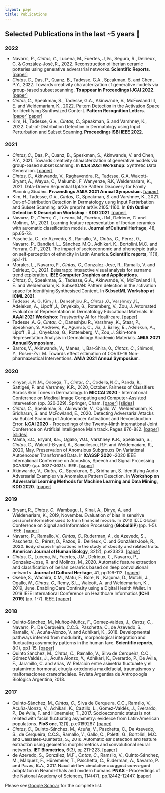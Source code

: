 ```yaml
---
layout: page
title: Publications
---
```


## Selected Publications in the last ~5 years 📜

### 2022

* Navarro, P., *Cintas, C.*, Lucena, M., Fuertes, J, M., Segura, R., Delrieux, C. & González-José, R., 2022. Reconstruction of Iberian ceramic potteries using generative adversarial networks. **Scientific Reports**. [[paper]](https://www.nature.com/articles/s41598-022-14910-7)
* *Cintas, C.*, Das, P., Quanz, B., Tadesse, G.A., Speakman, S. and Chen, P.Y., 2022. Towards creativity characterization of generative models via group-based subset scanning. **To appear in Proceedings IJCAI 2022**. [[paper]](https://arxiv.org/pdf/2203.00523.pdf)
* *Cintas, C.*, Speakman, S., Tadesse, G.A., Akinwande, V., McFowland III, E. and Weldemariam, K., 2022. Pattern Detection in the Activation Space for Identifying Synthesized Content. **Pattern Recognition Letters**. [[paper]](https://arxiv.org/pdf/2105.12479.pdf)[[paper]](https://www.sciencedirect.com/science/article/pii/S0167865521004372)
* Kim, H., Tadesse, G.A., *Cintas, C.*, Speakman, S. and Varshney, K., 2022. Out-of-Distribution Detection in Dermatology using Input Perturbation and Subset Scanning. **Proceedings ISBI IEEE 2022**. 


### 2021

* *Cintas, C.*, Das, P., Quanz, B., Speakman, S., Akinwande, V. and Chen, P.Y., 2021. Towards creativity characterization of generative models via group-based subset scanning. In **ICLR 2021 Workshop**: Synthetic Data Generation. [[paper]](https://sdg-quality-privacy-bias.github.io/papers/SDG_paper_22.pdf)
* *Cintas, C.*, Akinwande, V., Raghavendra, R., Tadesse, G.A, Walcott-Bryant, A., Wayua, C., Makumbi, F, Wanyenze, R.K, Weldemariam, K., 2021. Data-Driven Sequential Uptake Pattern Discovery for Family Planning Studies. **Proceedings AMIA 2021 Annual Symposium.** [[paper]](https://www.ncbi.nlm.nih.gov/pmc/articles/PMC8861714/)
* Kim, H., Tadesse, G.A., *Cintas, C.*, Speakman, S. and Varshney, K., 2021. Out-of-Distribution Detection in Dermatology using Input Perturbation and Subset Scanning. arXiv preprint arXiv:2105.11160. In **6th Outlier Detection & Description Workshop - KDD 2021**. [[paper]](https://oddworkshop.github.io/assets/papers/5.pdf)
* Navarro, P., *Cintas, C.*, Lucena, M., Fuertes, J.M., Delrieux, C. and Molinos, M., 2021. Learning feature representation of Iberian ceramics with automatic classification models. **Journal of Cultural Heritage**, 48, pp.65-73.
* Paschetta, C., de Azevedo, S., Ramallo, V., *Cintas, C.*, Pérez, O., Navarro, P., Bandieri, L., Sánchez, M.Q., Adhikari, K., Bortolini, M.C. and Ferrara, G.P., 2021. The impact of socioeconomic and phenotypic traits on self-perception of ethnicity in Latin America. **Scientific reports**, 11(1), pp.1-11.
* Morales, L., Navarro, P., *Cintas, C.*, Gonzalez-Jose, R., Ramallo, V. and Delrieux, C., 2021. Bulsarapp: Interactive visual analysis for surname trend exploration. **IEEE Computer Graphics and Applications**.
* *Cintas, C.*, Speakman, S., Tadesse, G.A., Akinwande, V., McFowland III, E. and Weldemariam, K. SubsetGAN: Pattern detection in the activation space for Identifying Synthesised Content. In **SubsetML Workshop at ICML 2021**.
* Tadesse ,A. G, Kim ,H., Daneshjou ,R., *Cintas ,C.*, Varshney ,K., Adelekun, A., Lipoff ,J., Onyekab, G., Rotemberg, V., Zou, J. Automated Evaluation of Representation in Dermatology Educational Materials. In **AAAI 2021 Workshop**: Trustworthy AI for Healthcare. [[paper]](https://taih20.github.io/papers/11/CameraReady/AAAI_2021_Trustworthy_camera_ready.pdf)
* Tadesse ,A. G, *Cintas, C.*, Daneshjou R., Varshney ,K., Staar, P., Speakman, S. Andrews, K., Agunwa, C., Jia, J. Bailey, E., Adelekun, A., Lipoff , B.,J., Onyekaba, G., Rottemberg, V., Zou, J. Skin-tone Representation Analysis in Dermatology Academic Materials.  **AMIA 2021 Annual Symposium.**
* Barros, V., Akinwande, V., Manes, I., Bar-Shira, O., *Cintas, C.*, Shimoni, Y., Rosen-Zvi, M. Towards effect estimation of COVID-19 Non-pharmaceutical Interventions. **AMIA 2021 Annual Symposium.**



### 2020

* Kinyanjui, N.M., Odonga, T., *Cintas, C.*, Codella, N.C., Panda, R., Sattigeri, P. and Varshney, K.R., 2020, October. Fairness of Classifiers Across Skin Tones in Dermatology. In **MICCAI 2020** - International Conference on Medical Image Computing and Computer-Assisted Intervention (pp. 320-329). Springer, Cham. [[paper]](https://link.springer.com/chapter/10.1007/978-3-030-59725-2_31) [[slides]](https://github.com/celiacintas/celiacintas.github.io/blob/main/public/slides/2020/MICCAI_presentation__Derma_Fairness.pdf)
* *Cintas, C.*, Speakman, S., Akinwande, V., Ogallo, W., Weldemariam, K., Sridharan, S. and McFowland, E., 2020. Detecting Adversarial Attacks via Subset Scanning of Autoencoder Activations and Reconstruction Error. **IJCAI 2020** - Proceedings of the Twenty-Ninth International Joint Conference on Artificial Intelligence Main track. Pages 876-882. [[paper]](https://www.ijcai.org/Proceedings/2020/0122.pdf)  [[slides]](https://github.com/celiacintas/celiacintas.github.io/blob/main/public/slides/2020/_IJCAI_2020_presentation__AE___Subset.pdf)
* Maina, S.C., Bryant, R.E., Ogallo, W.O., Varshney, K.R., Speakman, S., *Cintas, C.*, Walcott-Bryant, A., Samoilescu, R.F. and Weldemariam, K., 2020, May. Preservation of Anomalous Subgroups On Variational Autoencoder Transformed Data. In **ICASSP 2020** -2020 IEEE International Conference on Acoustics, Speech and Signal Processing (ICASSP) (pp. 3627-3631). IEEE. [[paper]](https://ieeexplore.ieee.org/abstract/document/9054495)
* Akinwande, V., *Cintas, C.*, Speakman, S., Sridharan, S. Identifying Audio Adversarial Examples via Anomalous Pattern Detection. In **Workshop on Adversarial Learning Methods for Machine Learning and Data Mining, KDD 2020**. [[paper]](https://arxiv.org/abs/2002.05463)

### 2019

* Bryant, R., *Cintas, C.*, Wambugu, I., Kinai, A., Diriye, A. and Weldemariam, K., 2019, November. Evaluation of bias in sensitive personal information used to train financial models. In 2019 IEEE Global Conference on Signal and Information Processing (**GlobalSIP**) (pp. 1-5). IEEE. [[paper]](https://ieeexplore.ieee.org/abstract/document/8969527)
* Navarro, P., Ramallo, V., *Cintas, C.*, Ruderman, A., de Azevedo, S., Paschetta, C., Pérez, O., Pazos, B., Delrieux, C. and González‐José, R., 2020. Body shape: Implications in the study of obesity and related traits. **American Journal of Human Biology**, 32(2), p.e23323. [[paper]](https://onlinelibrary.wiley.com/doi/abs/10.1002/ajhb.23323)
* *Cintas, C.*, Lucena, M., Fuertes, J.M., Delrieux, C., Navarro, P., Gonzalez-Jose, R. and Molinos, M., 2020. Automatic feature extraction and classification of Iberian ceramics based on deep convolutional networks. **Journal of Cultural Heritage**, 41, pp.106-112. [[paper]](https://www.sciencedirect.com/science/article/pii/S1296207418307775)
* Osebe, S., Wachira, C.M., Matu, F., Bore, N., Kaguma, D., Mutahi, J., Ogallo, W., *Cintas, C.*, Remy, S.L., Walcott, A. and Weldemariam, K., 2019, June. Enabling Care Continuity using a Digital Health Wallet. In 2019 IEEE International Conference on Healthcare Informatics (**ICHI 2019**) (pp. 1-7). IEEE. [[paper]](https://ieeexplore.ieee.org/abstract/document/8904625)


### 2018 

* Quinto-Sánchez, M., Muñoz-Muñoz, F., Gomez-Valdes, J., *Cintas, C.*, Navarro, P., De Cerqueira, C.C.S., Paschetta, C., de Azevedo, S., Ramallo, V., Acuña-Alonzo, V. and Adhikari, K., 2018. Developmental pathways inferred from modularity, morphological integration and fluctuating asymmetry patterns in the human face. **Scientific reports**, 8(1), pp.1-15. [[paper]](https://www.nature.com/articles/s41598-018-19324-y)
* Quinto Sánchez, M., *Cintas, C.*, Ramallo, V., Silva de Cerqueira, C.C., Gómez Valdés, J., Acuña Alonzo, V., Adhikari, K., Everardo, P., De Ávila, F., Jaramillo, C. and Arias, W. Relación entre asimetría fluctuante y el tratamiento hormonal, cirugía-ortodoncia maxilofacial, traumatismos y malformaciones craneofaciales. Revista Argentina de Antropología Biológica Argentina, 2018.

### 2017

*  Quinto-Sánchez, M., *Cintas, C.*, Silva de Cerqueira, C.C., Ramallo, V., Acuña-Alonzo, V., Adhikari, K., Castillo, L., Gomez-Valdés, J., Everardo, P., De Avila, F. and Hünemeier, T., 2017. Socioeconomic status is not related with facial fluctuating asymmetry: evidence from Latin-American populations. **PloS one**, 12(1), p.e0169287. [[paper]](https://journals.plos.org/plosone/article?id=10.1371/journal.pone.0169287#:~:text=We%20report%20significant%20relationships%20between,statistical%20relationship%20with%20facial%20asymmetry.)
* *Cintas, C.*, Quinto-Sánchez, M., Acuña, V., Paschetta, C., De Azevedo, S., de Cerqueira, C.C.S., Ramallo, V., Gallo, C., Poletti, G., Bortolini, M.C. and Canizales-Quinteros, S., 2016. Automatic ear detection and feature extraction using geometric morphometrics and convolutional neural networks. **IET Biometrics**, 6(3), pp.211-223. [[paper]](https://digital-library.theiet.org/content/journals/10.1049/iet-bmt.2016.0002)
* de Azevedo, S., González, M.F., *Cintas, C.*, Ramallo, V., Quinto-Sánchez, M., Márquez, F., Hünemeier, T., Paschetta, C., Ruderman, A., Navarro, P. and Pazos, B.A., 2017. Nasal airflow simulations suggest convergent adaptation in Neanderthals and modern humans. **PNAS** - Proceedings of the National Academy of Sciences, 114(47), pp.12442-12447. [[paper]](https://www.pnas.org/content/114/47/12442.short)

Please see [Google Scholar](https://scholar.google.com/citations?hl=en&user=7C8_pL4AAAAJ&view_op=list_works) for the complete list.
